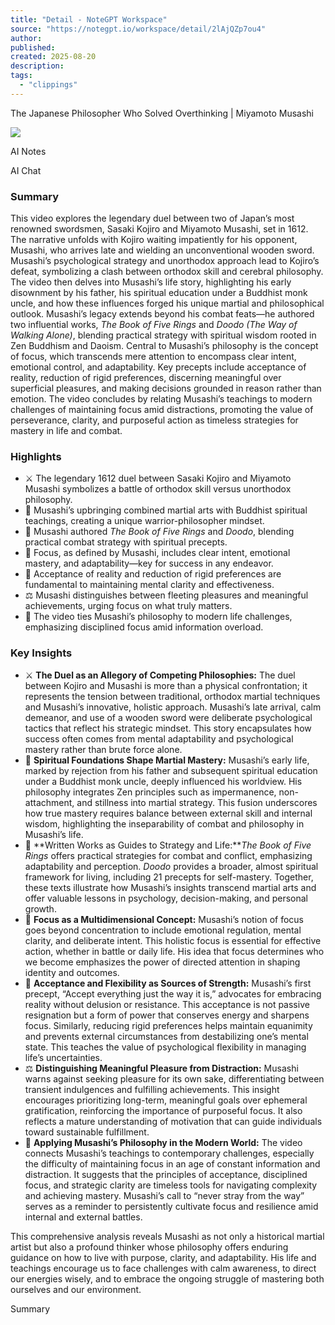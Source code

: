 ```yaml
---
title: "Detail - NoteGPT Workspace"
source: "https://notegpt.io/workspace/detail/2lAjQZp7ou4"
author:
published:
created: 2025-08-20
description:
tags:
  - "clippings"
---
```



The Japanese Philosopher Who Solved Overthinking | Miyamoto Musashi

![](https://www.youtube.com/watch?v=2lAjQZp7ou4)

AI Notes

AI Chat

### Summary

This video explores the legendary duel between two of Japan’s most renowned swordsmen, Sasaki Kojiro and Miyamoto Musashi, set in 1612. The narrative unfolds with Kojiro waiting impatiently for his opponent, Musashi, who arrives late and wielding an unconventional wooden sword. Musashi’s psychological strategy and unorthodox approach lead to Kojiro’s defeat, symbolizing a clash between orthodox skill and cerebral philosophy. The video then delves into Musashi’s life story, highlighting his early disownment by his father, his spiritual education under a Buddhist monk uncle, and how these influences forged his unique martial and philosophical outlook. Musashi’s legacy extends beyond his combat feats—he authored two influential works, *The Book of Five Rings* and *Doodo (The Way of Walking Alone)*, blending practical strategy with spiritual wisdom rooted in Zen Buddhism and Daoism. Central to Musashi’s philosophy is the concept of focus, which transcends mere attention to encompass clear intent, emotional control, and adaptability. Key precepts include acceptance of reality, reduction of rigid preferences, discerning meaningful over superficial pleasures, and making decisions grounded in reason rather than emotion. The video concludes by relating Musashi’s teachings to modern challenges of maintaining focus amid distractions, promoting the value of perseverance, clarity, and purposeful action as timeless strategies for mastery in life and combat.

### Highlights

- ⚔️ The legendary 1612 duel between Sasaki Kojiro and Miyamoto Musashi symbolizes a battle of orthodox skill versus unorthodox philosophy.
- 🧘 Musashi’s upbringing combined martial arts with Buddhist spiritual teachings, creating a unique warrior-philosopher mindset.
- 📜 Musashi authored *The Book of Five Rings* and *Doodo*, blending practical combat strategy with spiritual precepts.
- 🎯 Focus, as defined by Musashi, includes clear intent, emotional mastery, and adaptability—key for success in any endeavor.
- 🌿 Acceptance of reality and reduction of rigid preferences are fundamental to maintaining mental clarity and effectiveness.
- ⚖️ Musashi distinguishes between fleeting pleasures and meaningful achievements, urging focus on what truly matters.
- 🧠 The video ties Musashi’s philosophy to modern life challenges, emphasizing disciplined focus amid information overload.

### Key Insights

- ⚔️ **The Duel as an Allegory of Competing Philosophies:** The duel between Kojiro and Musashi is more than a physical confrontation; it represents the tension between traditional, orthodox martial techniques and Musashi’s innovative, holistic approach. Musashi’s late arrival, calm demeanor, and use of a wooden sword were deliberate psychological tactics that reflect his strategic mindset. This story encapsulates how success often comes from mental adaptability and psychological mastery rather than brute force alone.
- 🧘 **Spiritual Foundations Shape Martial Mastery:** Musashi’s early life, marked by rejection from his father and subsequent spiritual education under a Buddhist monk uncle, deeply influenced his worldview. His philosophy integrates Zen principles such as impermanence, non-attachment, and stillness into martial strategy. This fusion underscores how true mastery requires balance between external skill and internal wisdom, highlighting the inseparability of combat and philosophy in Musashi’s life.
- 📜 **Written Works as Guides to Strategy and Life:***The Book of Five Rings* offers practical strategies for combat and conflict, emphasizing adaptability and perception. *Doodo* provides a broader, almost spiritual framework for living, including 21 precepts for self-mastery. Together, these texts illustrate how Musashi’s insights transcend martial arts and offer valuable lessons in psychology, decision-making, and personal growth.
- 🎯 **Focus as a Multidimensional Concept:** Musashi’s notion of focus goes beyond concentration to include emotional regulation, mental clarity, and deliberate intent. This holistic focus is essential for effective action, whether in battle or daily life. His idea that focus determines who we become emphasizes the power of directed attention in shaping identity and outcomes.
- 🌿 **Acceptance and Flexibility as Sources of Strength:** Musashi’s first precept, “Accept everything just the way it is,” advocates for embracing reality without delusion or resistance. This acceptance is not passive resignation but a form of power that conserves energy and sharpens focus. Similarly, reducing rigid preferences helps maintain equanimity and prevents external circumstances from destabilizing one’s mental state. This teaches the value of psychological flexibility in managing life’s uncertainties.
- ⚖️ **Distinguishing Meaningful Pleasure from Distraction:** Musashi warns against seeking pleasure for its own sake, differentiating between transient indulgences and fulfilling achievements. This insight encourages prioritizing long-term, meaningful goals over ephemeral gratification, reinforcing the importance of purposeful focus. It also reflects a mature understanding of motivation that can guide individuals toward sustainable fulfillment.
- 🧠 **Applying Musashi’s Philosophy in the Modern World:** The video connects Musashi’s teachings to contemporary challenges, especially the difficulty of maintaining focus in an age of constant information and distraction. It suggests that the principles of acceptance, disciplined focus, and strategic clarity are timeless tools for navigating complexity and achieving mastery. Musashi’s call to “never stray from the way” serves as a reminder to persistently cultivate focus and resilience amid internal and external battles.

This comprehensive analysis reveals Musashi as not only a historical martial artist but also a profound thinker whose philosophy offers enduring guidance on how to live with purpose, clarity, and adaptability. His life and teachings encourage us to face challenges with calm awareness, to direct our energies wisely, and to embrace the ongoing struggle of mastering both ourselves and our environment.

Summary